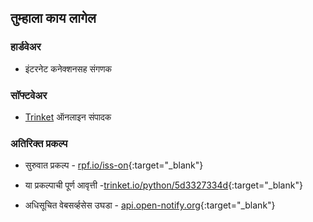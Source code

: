 ## तुम्हाला काय लागेल

### हार्डवेअर

+ इंटरनेट कनेक्शनसह संगणक

### सॉफ्टवेअर

+ [Trinket](https://trinket.io/) ऑनलाइन संपादक

### अतिरिक्त प्रकल्प

+ सुरुवात प्रकल्प - [rpf.io/iss-on](http://rpf.io/iss-on){:target="_blank"}

+ या प्रकल्पाची पूर्ण आवृत्ती -[trinket.io/python/5d3327334d](https://trinket.io/python/5d3327334d){:target="_blank"}

+ अधिसूचित वेबसर्व्हसेस उघडा - [api.open-notify.org](http://api.open-notify.org/){:target="_blank"}